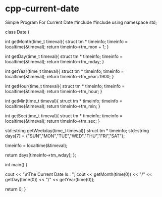 # cpp-current-date
Simple Program For Current Date
#include <ctime>
#include <iostream>
using namespace std;

class Date
{

int         getMonth(time_t timeval){
 struct tm * timeinfo;
 timeinfo = localtime(&timeval);
 return timeinfo->tm_mon + 1;
}

int         getDay(time_t timeval){
 struct tm * timeinfo;
 timeinfo = localtime(&timeval);
 return timeinfo->tm_mday;
}

int         getYear(time_t timeval){
 struct tm * timeinfo;
 timeinfo = localtime(&timeval);
 return timeinfo->tm_year+1900;
}

int         getHour(time_t timeval){
 struct tm * timeinfo;
 timeinfo = localtime(&timeval);
 return timeinfo->tm_hour;
}

int         getMin(time_t timeval){
 struct tm * timeinfo;
 timeinfo = localtime(&timeval);
 return timeinfo->tm_min;
}

int         getSec(time_t timeval){
 struct tm * timeinfo;
 timeinfo = localtime(&timeval);
 return timeinfo->tm_sec;
}

std::string getWeekday(time_t timeval){
  struct tm * timeinfo;
  std::string days[7] = {"SUN","MON","TUE","WED","THU","FRI","SAT"}; 


  timeinfo = localtime(&timeval);

  return days[timeinfo->tm_wday];
};

int main()
{

cout << "\nThe Current Date Is : ";
cout << getMonth(time(0)) << "/" << getDay(time(0)) << "/" << getYear(time(0));

return 0;
}
